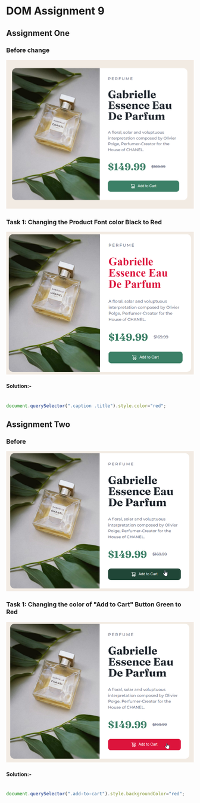 # DOM Assignment 9

## Assignment One

### Before change

![image](./OutPut/ass9.1-before.png)

### Task 1: Changing the Product Font color Black to Red

![image](./OutPut/ass9.1-after.png)

#### Solution:- 

```javascript

document.querySelector(".caption .title").style.color="red";

```

## Assignment Two

### Before

![image](./OutPut/ass9.2-before.png)

### Task 1: Changing the color of "Add to Cart" Button Green to Red

![image](./OutPut/ass9.2-after.png)

#### Solution:- 

```javascript

document.querySelector(".add-to-cart").style.backgroundColor="red";

```